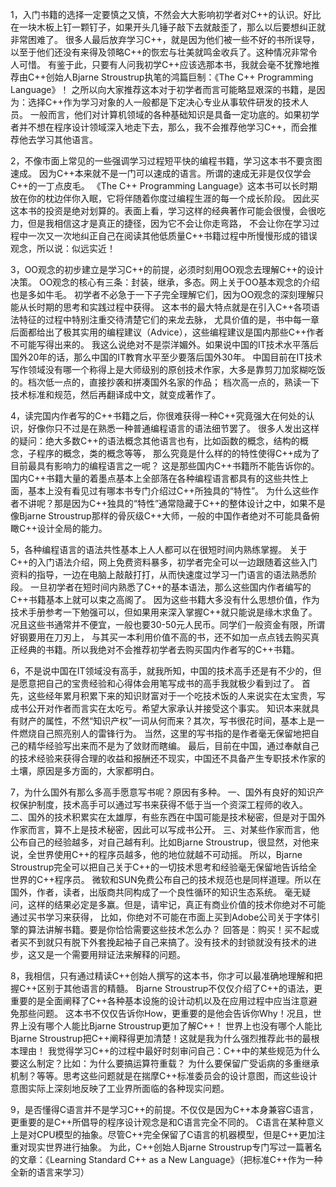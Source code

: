 

1，入门书籍的选择一定要慎之又慎，不然会大大影响初学者对C++的认识。好比在一块木板上钉一颗钉子，如果开头几锤子敲下去就敲歪了，那么以后要想纠正就非常困难了。
很多人最后放弃学习C++，就是因为他们被一些不好的书所误导，以至于他们还没有来得及领略C++的恢宏与壮美就鸣金收兵了。这种情况非常令人可惜。
有鉴于此，只要有人问我初学C++应该选那本书，我就会毫不犹豫地推荐由C++创始人Bjarne Stroustrup执笔的鸿篇巨制：《The C++ Programming Language》！
之所以向大家推荐这本对于初学者而言可能略显艰深的书籍，是因为：选择C++作为学习对象的人一般都是下定决心专业从事软件研发的技术人员。
一般而言，他们对计算机领域的各种基础知识是具备一定功底的。如果初学者并不想在程序设计领域深入地走下去，那么，我不会推荐他学习C++，而会推荐他去学习其他语言。

2，不像市面上常见的一些强调学习过程短平快的编程书籍，学习这本书不要贪图速成。
因为C++本来就不是一门可以速成的语言。所谓的速成无非是仅仅学会C++的一丁点皮毛。
《The C++ Programming Language》这本书可以长时期放在你的枕边伴你入眠，它将伴随着你度过编程生涯的每一个成长阶段。
因此买这本书的投资是绝对划算的。表面上看，学习这样的经典著作可能会很慢，会很吃力，但是我相信这才是真正的捷径，因为它不会让你走弯路，
不会让你在学习过程中一次又一次地纠正自己在阅读其他低质量C++书籍过程中所慢慢形成的错误观念，所以说：似远实近！

3，OO观念的初步建立是学习C++的前提，必须时刻用OO观念去理解C++的设计决策。
OO观念的核心有三条：封装，继承，多态。网上关于OO基本观念的介绍也是多如牛毛。
初学者不必急于一下子完全理解它们，因为OO观念的深刻理解只能从长时期的思考和实践过程中获得。
这本书的最大特点就是在引入C++各项语法特征的过程中特别注重交待清楚它们的来龙去脉，
尤具价值的是，书中每一章后面都给出了极其实用的编程建议（Advice），这些编程建议是国内那些C++作者不可能写得出来的。
我这么说绝对不是崇洋媚外。如果说中国的IT技术水平落后国外20年的话，那么中国的IT教育水平至少要落后国外30年。
中国目前在IT技术写作领域没有哪一个称得上是大师级别的原创技术作家，大多是靠剪刀加浆糊吃饭的。档次低一点的，直接抄袭和拼凑国外名家的作品；
档次高一点的，熟读一下技术标准和规范，然后再翻译成中文，就变成著作了。

4，读完国内作者写的C++书籍之后，你很难获得一种C++究竟强大在何处的认识，好像你只不过是在熟悉一种普通编程语言的语法细节罢了。
很多人发出这样的疑问：绝大多数C++的语法概念其他语言也有，比如函数的概念，结构的概念，子程序的概念，类的概念等等，
那么究竟是什么样的的特性使得C++成为了目前最具有影响力的编程语言之一呢？
这是那些国内C++书籍所不能告诉你的。国内C++书籍大量的着墨点基本上全部落在各种编程语言都具有的这些共性上面，基本上没有看见过有哪本书专门介绍过C++所独具的“特性”。
为什么这些作者不讲呢？那是因为C++独具的“特性”通常隐藏于C++的整体设计之中，如果不是像Bjarne Stroustrup那样的骨灰级C++大师，一般的中国作者绝对不可能具备俯瞰C++设计全局的能力。

5，各种编程语言的语法共性基本上人人都可以在很短时间内熟练掌握。
关于C++的入门语法介绍，网上免费资料暴多，初学者完全可以一边跟随着这些入门资料的指导，一边在电脑上敲敲打打，从而快速度过学习一门语言的语法熟悉阶段。
一旦初学者在短时间内熟悉了C++的基本语法，那么这些国内作者编写的C++书籍基本上就可以束之高阁了。
因为这些书籍大多没有什么思想价值，作为技术手册参考一下勉强可以，但如果用来深入掌握C++就只能说是缘木求鱼了。
况且这些书通常并不便宜，一般也要30-50元人民币。同学们一般资金有限，所谓好钢要用在刀刃上，
与其买一本利用价值不高的书，还不如加一点点钱去购买真正经典的书籍。所以我绝对不会推荐初学者去购买国内作者写的C++书籍。

6，不是说中国在IT领域没有高手，就我所知，中国的技术高手还是有不少的，但是愿意把自己的宝贵经验和心得体会用笔写成书的高手我就极少看到过了。
首先，这些经年累月积累下来的知识财富对于一个吃技术饭的人来说实在太宝贵，写成书公开对作者而言实在太吃亏。希望大家承认并接受这个事实。
知识本来就具有财产的属性，不然“知识产权”一词从何而来？其次，写书很花时间，基本上是一件燃烧自己照亮别人的雷锋行为。
当然，这里的写书指的是作者毫无保留地把自己的精华经验写出来而不是为了敛财而瞎编。
最后，目前在中国，通过奉献自己的技术经验来获得合理的收益和报酬还不现实，中国还不具备产生专职技术作家的土壤，原因是多方面的，大家都明白。

7，为什么国外有那么多高手愿意写书呢？原因有多种。
一、国外有良好的知识产权保护制度，技术高手可以通过写书来获得不低于当一个资深工程师的收入。
二、国外的技术积累实在太雄厚，有些东西在中国可能是技术秘密，但是对于国外作家而言，算不上是技术秘密，因此可以写成书公开。
三、对某些作家而言，他公布自己的经验越多，对自己越有利。比如Bjarne Stroustrup，很显然，对他来说，全世界使用C++的程序员越多，他的地位就越不可动摇。
所以，Bjarne Stroustrup完全可以把自己关于C++的一切技术思考和经验毫无保留地告诉给全世界的C++程序员。
微软和SUN免费公布自己的技术规范也是同样道理。所以在国外，作者，读者，出版商共同构成了一个良性循环的知识生态系统。
毫无疑问，这样的结果必定是多赢。但是，请牢记，真正有商业价值的技术你绝对不可能通过买书学习来获得，
比如，你绝对不可能在市面上买到Adobe公司关于字体引擎的算法讲解书籍。要是你恰恰需要这些技术怎么办？
回答是：购买！买不起或者买不到就只有脱下外套挽起袖子自己来搞了。没有技术的封锁就没有技术的进步，这又是一个需要用辩证法来解释的问题。

8，我相信，只有通过精读C++创始人撰写的这本书，你才可以最准确地理解和把握C++区别于其他语言的精髓。
Bjarne Stroustrup不仅仅介绍了C++的语法，更重要的是全面阐释了C++各种基本设施的设计动机以及在应用过程中应当注意避免那些问题。
这本书不仅仅告诉你How，更重要的是他会告诉你Why！况且，世界上没有哪个人能比Bjarne Stroustrup更加了解C++！
世界上也没有哪个人能比Bjarne Stroustrup把C++阐释得更加清楚！这就是我为什么强烈推荐此书的最根本理由！
我觉得学习C++的过程中最好时刻审问自己：C++中的某些规范为什么要这么制定？比如：为什么要搞运算符重载？
为什么要保留广受诟病的多重继承机制？等等。思考这些问题就是在揣摩C++标准委员会的设计意图，而这些设计意图实际上深刻地反映了工业界所面临的各种现实问题。

9，是否懂得C语言并不是学习C++的前提。不仅仅是因为C++本身兼容C语言，更重要的是C++所倡导的程序设计观念是和C语言完全不同的。
C语言在某种意义上是对CPU模型的抽象。尽管C++完全保留了C语言的机器模型，但是C++更加注重对现实世界进行抽象。
为此，C++创始人Bjarne Stroustrup专门写过一篇著名的文章：《Learning Standard C++ as a New Language》（把标准C++作为一种全新的语言来学习） 

